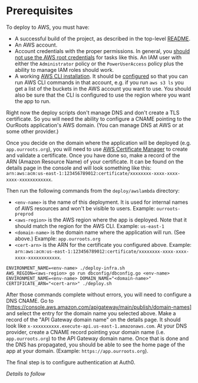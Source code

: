 # Prerequisites
To deploy to AWS, you must have:

* A successful build of the project, as described in the top-level [README](../../README.md).
* An AWS account.
* Account credentials with the proper permissions. In general, you [should not use the AWS root credentials](https://docs.aws.amazon.com/general/latest/gr/root-vs-iam.html) for tasks like this. An IAM user with either the `Administrator` policy or the `PowerUserAccess` policy plus the ability to manage IAM roles should work.
* A working [AWS CLI installation](https://docs.aws.amazon.com/cli/latest/userguide/cli-chap-install.html).
It should be [configured](https://docs.aws.amazon.com/cli/latest/userguide/cli-chap-configure.html) so that you can run AWS CLI commands in that account, e.g. if you run `aws s3 ls` you get a list of the buckets in the AWS account you want to use. You should also be sure that the CLI is configured to use the region where you want the app to run.

Right now the deploy scripts don't manage DNS and don't create a TLS certificate. So you will need the ability to configure a CNAME pointing to the OurRoots application's AWS domain. (You can manage DNS at AWS or at some other provider.)

Once you decide on the domain where the application will be deployed (e.g. `app.ourroots.org`), you will need to use [AWS Certificate Manager](https://console.aws.amazon.com/acm/home) to create and validate a certificate. Once you have done so, make a record of the ARN (Amazon Resource Name) of your certificate. It can be found on the details page in the console and will look something like this: `arn:aws:acm:us-east-1:123456789012:certificate/xxxxxxxx-xxxx-xxxx-xxxx-xxxxxxxxxxxx`.

Then run the following commands from the `deploy/awslambda` directory:

* `<env-name>` is the name of this deployment. It is used for internal names of AWS resources and won't be visible to users. Example: `ourroots-preprod`
* `<aws-region>` is the AWS region where the app is deployed. Note that it should match the region for the AWS CLI. Example: `us-east-1`
* `<domain-name>` is the domain name where the application will run. (See above.) Example: `app.ourroots.org`
* `<cert-arn>` is the ARN for the certificate you configured above. Example: `arn:aws:acm:us-east-1:123456789012:certificate/xxxxxxxx-xxxx-xxxx-xxxx-xxxxxxxxxxxx`.

```
ENVIRONMENT_NAME=<env-name> ./deploy-infra.sh
AWS_REGION=<aws-region> go run dbconfig/dbconfig.go <env-name>
ENVIRONMENT_NAME=<env-name> DOMAIN_NAME="<domain-name>" CERTIFICATE_ARN="<cert-arn>" ./deploy.sh
```

After those commands complete without errors, you will need to configure a DNS CNAME. Go to [https://console.aws.amazon.com/apigateway/main/publish/domain-names] and select the entry for the domain name you selected above. Make a record of the "API Gateway domain name" on the details page. It should look like `x-xxxxxxxxxx.execute-api.us-east-1.amazonaws.com`. At your DNS provider, create a CNAME record pointing your domain name (i.e. `app.ourroots.org`) to the API Gateway domain name. Once that is done and the DNS has propagated, you should be able to see the home page of the app at your domain. (Example: `https://app.ourroots.org`).

The final step is to configure authentication at Auth0.

*Details to follow*

